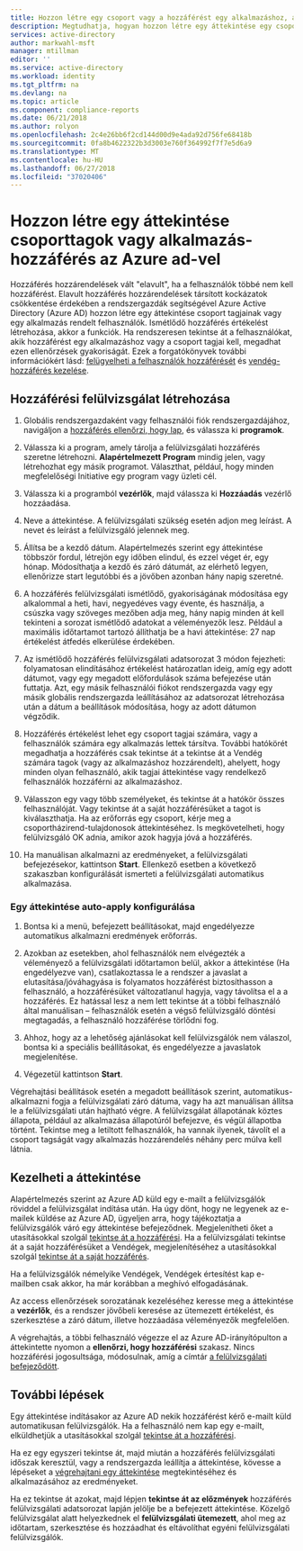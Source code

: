 ```yaml
---
title: Hozzon létre egy csoport vagy a hozzáférést egy alkalmazáshoz, az Azure ad-vel rendelkező felhasználók tagjai egy áttekintése |} Microsoft Docs
description: Megtudhatja, hogyan hozzon létre egy áttekintése egy csoport vagy az alkalmazáshoz hozzáféréssel rendelkező felhasználók tagjai számára.
services: active-directory
author: markwahl-msft
manager: mtillman
editor: ''
ms.service: active-directory
ms.workload: identity
ms.tgt_pltfrm: na
ms.devlang: na
ms.topic: article
ms.component: compliance-reports
ms.date: 06/21/2018
ms.author: rolyon
ms.openlocfilehash: 2c4e26bb6f2cd144d00d9e4ada92d756fe68418b
ms.sourcegitcommit: 0fa8b4622322b3d3003e760f364992f7f7e5d6a9
ms.translationtype: MT
ms.contentlocale: hu-HU
ms.lasthandoff: 06/27/2018
ms.locfileid: "37020406"
---
```

# <a name="create-an-access-review-of-group-members-or-application-access-with-azure-ad"></a>Hozzon létre egy áttekintése csoporttagok vagy alkalmazás-hozzáférés az Azure ad-vel

Hozzáférés hozzárendelések vált "elavult", ha a felhasználók többé nem kell hozzáférést. Elavult hozzáférés hozzárendelések társított kockázatok csökkentése érdekében a rendszergazdák segítségével Azure Active Directory (Azure AD) hozzon létre egy áttekintése csoport tagjainak vagy egy alkalmazás rendelt felhasználók. Ismétlődő hozzáférés értékelést létrehozása, akkor a funkciók. Ha rendszeresen tekintse át a felhasználókat, akik hozzáférést egy alkalmazáshoz vagy a csoport tagjai kell, megadhat ezen ellenőrzések gyakoriságát. Ezek a forgatókönyvek további információkért lásd: [felügyelheti a felhasználók hozzáférését](active-directory-azure-ad-controls-manage-user-access-with-access-reviews.md) és [vendég-hozzáférés kezelése](active-directory-azure-ad-controls-manage-guest-access-with-access-reviews.md). 

## <a name="create-an-access-review"></a>Hozzáférési felülvizsgálat létrehozása

1. Globális rendszergazdaként vagy felhasználói fiók rendszergazdájához, navigáljon a [hozzáférés ellenőrzi, hogy lap](https://portal.azure.com/#blade/Microsoft_AAD_ERM/DashboardBlade/), és válassza ki **programok**.

2. Válassza ki a program, amely tárolja a felülvizsgálati hozzáférés szeretne létrehozni. **Alapértelmezett Program** mindig jelen, vagy létrehozhat egy másik programot. Választhat, például, hogy minden megfelelőségi Initiative egy program vagy üzleti cél.

3. Válassza ki a programból **vezérlők**, majd válassza ki **Hozzáadás** vezérlő hozzáadása.

4. Neve a áttekintése. A felülvizsgálati szükség esetén adjon meg leírást. A nevet és leírást a felülvizsgáló jelennek meg.

5. Állítsa be a kezdő dátum. Alapértelmezés szerint egy áttekintése többször fordul, létrejön egy időben elindul, és ezzel véget ér, egy hónap. Módosíthatja a kezdő és záró dátumát, az elérhető legyen, ellenőrizze start legutóbbi és a jövőben azonban hány napig szeretné.

6. A hozzáférés felülvizsgálati ismétlődő, gyakoriságának módosítása egy alkalommal a heti, havi, negyedéves vagy évente, és használja, a csúszka vagy szöveges mezőben adja meg, hány napig minden át kell tekinteni a sorozat ismétlődő adatokat a véleményezők lesz. Például a maximális időtartamot tartozó állíthatja be a havi áttekintése: 27 nap értékelést átfedés elkerülése érdekében. 

7.  Az ismétlődő hozzáférés felülvizsgálati adatsorozat 3 módon fejezheti: folyamatosan elindításához értékelést határozatlan ideig, amíg egy adott dátumot, vagy egy megadott előfordulások száma befejezése után futtatja. Azt, egy másik felhasználói fiókot rendszergazda vagy egy másik globális rendszergazda leállításához az adatsorozat létrehozása után a dátum a beállítások módosítása, hogy az adott dátumon végződik.

8. Hozzáférés értékelést lehet egy csoport tagjai számára, vagy a felhasználók számára egy alkalmazás lettek társítva. További hatókörét megadhatja a hozzáférés csak tekintse át a tekintse át a Vendég számára tagok (vagy az alkalmazáshoz hozzárendelt), ahelyett, hogy minden olyan felhasználó, akik tagjai áttekintése vagy rendelkező felhasználók hozzáférni az alkalmazáshoz.

9. Válasszon egy vagy több személyeket, és tekintse át a hatókör összes felhasználóját. Vagy tekintse át a saját hozzáférésüket a tagot is kiválaszthatja. Ha az erőforrás egy csoport, kérje meg a csoportházirend-tulajdonosok áttekintéséhez. Is megkövetelheti, hogy felülvizsgáló OK adnia, amikor azok hagyja jóvá a hozzáférés.

10. Ha manuálisan alkalmazni az eredményeket, a felülvizsgálati befejezésekor, kattintson **Start**.  Ellenkező esetben a következő szakaszban konfigurálását ismerteti a felülvizsgálati automatikus alkalmazása.

### <a name="configuring-an-access-review-with-auto-apply"></a>Egy áttekintése auto-apply konfigurálása

1.  Bontsa ki a menü, befejezett beállításokat, majd engedélyezze automatikus alkalmazni eredmények erőforrás. 

2.  Azokban az esetekben, ahol felhasználók nem elvégezték a véleményező a felülvizsgálati időtartamon belül, akkor a áttekintése (Ha engedélyezve van), csatlakoztassa le a rendszer a javaslat a elutasítása/jóváhagyása is folyamatos hozzáférést biztosíthasson a felhasználó, a hozzáférésüket változatlanul hagyja, vagy távolítsa el a a hozzáférés. Ez hatással lesz a nem lett tekintse át a többi felhasználó által manuálisan – felhasználók esetén a végső felülvizsgáló döntési megtagadás, a felhasználó hozzáférése törlődni fog.

3.  Ahhoz, hogy az a lehetőség ajánlásokat kell felülvizsgálók nem válaszol, bontsa ki a speciális beállításokat, és engedélyezze a javaslatok megjelenítése.
 
4.  Végezetül kattintson **Start**.

Végrehajtási beállítások esetén a megadott beállítások szerint, automatikus-alkalmazni fogja a felülvizsgálati záró dátuma, vagy ha azt manuálisan állítsa le a felülvizsgálati után hajtható végre. A felülvizsgálat állapotának köztes állapota, például az alkalmazása állapotúról befejezve, és végül állapotba történt. Tekintse meg a letiltott felhasználók, ha vannak ilyenek, távolít el a csoport tagságát vagy alkalmazás hozzárendelés néhány perc múlva kell látnia.


## <a name="manage-the-access-review"></a>Kezelheti a áttekintése

Alapértelmezés szerint az Azure AD küld egy e-mailt a felülvizsgálók röviddel a felülvizsgálat indítása után. Ha úgy dönt, hogy ne legyenek az e-mailek küldése az Azure AD, ügyeljen arra, hogy tájékoztatja a felülvizsgálók váró egy áttekintése befejeződnek. Megjelenítheti őket a utasításokkal szolgál [tekintse át a hozzáférési](active-directory-azure-ad-controls-perform-access-review.md). Ha a felülvizsgálati tekintse át a saját hozzáférésüket a Vendégek, megjelenítéséhez a utasításokkal szolgál [tekintse át a saját hozzáférés](active-directory-azure-ad-controls-perform-access-review.md).

Ha a felülvizsgálók némelyike Vendégek, Vendégek értesítést kap e-mailben csak akkor, ha már korábban a meghívó elfogadásának.

Az access ellenőrzések sorozatának kezeléséhez keresse meg a áttekintése a **vezérlők**, és a rendszer jövőbeli keresése az ütemezett értékelést, és szerkesztése a záró dátum, illetve hozzáadása véleményezők megfelelően. 

A végrehajtás, a többi felhasználó végezze el az Azure AD-irányítópulton a áttekintette nyomon a **ellenőrzi, hogy hozzáférési** szakasz. Nincs hozzáférési jogosultsága, módosulnak, amíg a címtár [a felülvizsgálati befejeződött](active-directory-azure-ad-controls-complete-access-review.md).

## <a name="next-steps"></a>További lépések

Egy áttekintése indításakor az Azure AD nekik hozzáférést kérő e-mailt küld automatikusan felülvizsgálók. Ha a felhasználó nem kap egy e-mailt, elküldhetjük a utasításokkal szolgál [tekintse át a hozzáférési](active-directory-azure-ad-controls-perform-access-review.md). 

Ha ez egy egyszeri tekintse át, majd miután a hozzáférés felülvizsgálati időszak keresztül, vagy a rendszergazda leállítja a áttekintése, kövesse a lépéseket a [végrehajtani egy áttekintése](active-directory-azure-ad-controls-complete-access-review.md) megtekintéséhez és alkalmazásához az eredményeket.  

Ha ez tekintse át azokat, majd lépjen **tekintse át az előzmények** hozzáférés felülvizsgálati adatsorozat lapján jelölje be a befejezett áttekintése.  Közelgő felülvizsgálat alatt helyezkednek el **felülvizsgálati ütemezett**, ahol meg az időtartam, szerkesztése és hozzáadhat és eltávolíthat egyéni felülvizsgálati felülvizsgálók.
